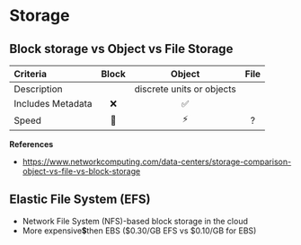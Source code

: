 # Storage

## Block storage vs Object vs File Storage

| Criteria | Block | Object | File 
|:---|:---:|:---:|:---:
Description| |discrete units or objects||
Includes Metadata | ❌| ✅ |
Speed | 🐢| ⚡| ?


**References** 
- https://www.networkcomputing.com/data-centers/storage-comparison-object-vs-file-vs-block-storage


## Elastic File System (EFS)
- Network File System (NFS)-based block storage in the cloud
- More expensive💲then EBS ($0.30/GB EFS vs $0.10/GB for EBS)



